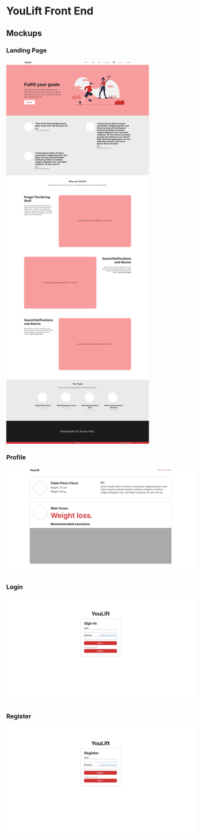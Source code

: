 # YouLift Front End

## Mockups

### Landing Page

![Landing Page](docs/img/Landing-Page.png)

### Profile

![Profile Page](docs/img/Profile-Page.png)

### Login

![Login Page](docs/img/Login-Page.png)

### Register

![Register Page](docs/img/Register-Page.png)
